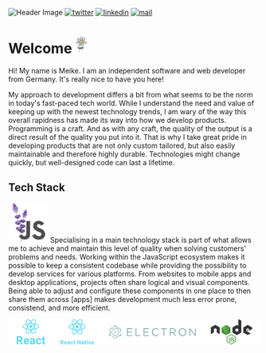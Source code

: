 ![Header Image](https://pbs.twimg.com/profile_banners/1200006365378437120/1620210836/1500x500)
[![twitter](https://img.shields.io/badge/-@h4nkip4nki-313131?style=flat&labelColor=313131&logo=twitter&logoColor=white&color=313131)](https://twitter.com/h4nkip4nki)
[![linkedin](https://img.shields.io/badge/-@meike--h-313131?style=flat&labelColor=313131&logo=LinkedIn&logoColor=white&color=313131)](https://www.linkedin.com/in/meike-h/)
[![mail](https://img.shields.io/badge/-E--Mail-313131?style=flat&labelColor=313131&logo=ProtonMail&logoColor=white&color=313131)](mailto:meike.hankewicz@protonmail.com)


# Welcome <img height="35" src="https://raw.githubusercontent.com/Schlenges/soggy-waffles/master/daisy-muted2.png" />

Hi! My name is Meike. I am an independent software and web developer from Germany. It's really nice to have you here!

My approach to development differs a bit from what seems to be the norm in today's fast-paced tech world. While I understand the need and value of keeping up with the newest technology trends, I  am wary of the way this overall rapidness has made its way into how we develop products.  
Programming is a craft. And as with any craft, the quality of the output is a direct result of the quality you put into it. That is why I take great pride in developing products that are not only custom tailored, but also easily maintainable and therefore highly durable. Technologies might change quickly, but well-designed code can last a lifetime. 
  

## Tech Stack

<img height="80" src="https://raw.githubusercontent.com/Schlenges/soggy-waffles/master/lavenderjs-grey.png" /> Specialising in a main technology stack is part of what allows me to achieve and maintain this level of quality when solving customers' problems and needs. Working within the JavaScript ecosystem makes it possible to keep a consistent codebase while providing the possibility to develop services for various platforms. From websites to mobile apps and desktop applications, projects often share logical and visual components. Being able to adjust and configure these components in one place to then share them across [apps] makes development much less error prone, consistend, and more efficient.  

![Stack](https://raw.githubusercontent.com/Schlenges/soggy-waffles/master/stack.png)
